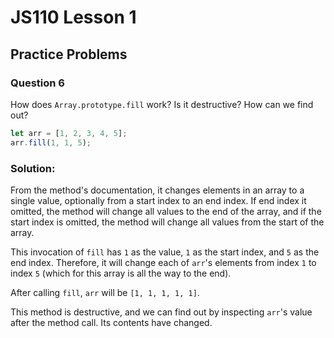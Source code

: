 # JS110 Lesson 1
## Practice Problems
### Question 6

How does `Array.prototype.fill` work? Is it destructive? How can we find out?

```js
let arr = [1, 2, 3, 4, 5];
arr.fill(1, 1, 5);
```

### Solution:
From the method's documentation, it changes elements in an array to a single
value, optionally from a start index to an end index. If end index it omitted,
the method will change all values to the end of the array, and if the start
index is omitted, the method will change all values from the start of the array.

This invocation of `fill` has `1` as the value, `1` as the start index, and `5`
as the end index. Therefore, it will change each of `arr`'s elements from index
`1` to index `5` (which for this array is all the way to the end).

After calling `fill`, `arr` will be `[1, 1, 1, 1, 1]`.

This method is destructive, and we can find out by inspecting `arr`'s value
after the method call. Its contents have changed.